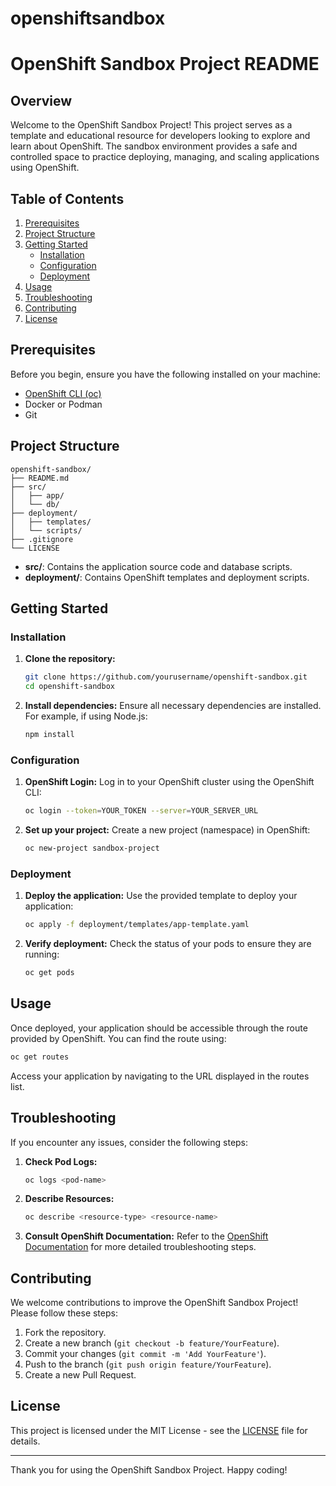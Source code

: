 # openshiftsandbox
# OpenShift Sandbox Project README

## Overview

Welcome to the OpenShift Sandbox Project! This project serves as a template and educational resource for developers looking to explore and learn about OpenShift. The sandbox environment provides a safe and controlled space to practice deploying, managing, and scaling applications using OpenShift.

## Table of Contents

1. [Prerequisites](#prerequisites)
2. [Project Structure](#project-structure)
3. [Getting Started](#getting-started)
   - [Installation](#installation)
   - [Configuration](#configuration)
   - [Deployment](#deployment)
4. [Usage](#usage)
5. [Troubleshooting](#troubleshooting)
6. [Contributing](#contributing)
7. [License](#license)

## Prerequisites

Before you begin, ensure you have the following installed on your machine:

- [OpenShift CLI (oc)](https://docs.openshift.com/container-platform/4.7/cli_reference/openshift_cli/getting-started-cli.html)
- Docker or Podman
- Git

## Project Structure

```
openshift-sandbox/
├── README.md
├── src/
│   ├── app/
│   └── db/
├── deployment/
│   ├── templates/
│   └── scripts/
├── .gitignore
└── LICENSE
```

- **src/**: Contains the application source code and database scripts.
- **deployment/**: Contains OpenShift templates and deployment scripts.

## Getting Started

### Installation

1. **Clone the repository:**
   ```sh
   git clone https://github.com/yourusername/openshift-sandbox.git
   cd openshift-sandbox
   ```

2. **Install dependencies:**
   Ensure all necessary dependencies are installed. For example, if using Node.js:
   ```sh
   npm install
   ```

### Configuration

1. **OpenShift Login:**
   Log in to your OpenShift cluster using the OpenShift CLI:
   ```sh
   oc login --token=YOUR_TOKEN --server=YOUR_SERVER_URL
   ```

2. **Set up your project:**
   Create a new project (namespace) in OpenShift:
   ```sh
   oc new-project sandbox-project
   ```

### Deployment

1. **Deploy the application:**
   Use the provided template to deploy your application:
   ```sh
   oc apply -f deployment/templates/app-template.yaml
   ```

2. **Verify deployment:**
   Check the status of your pods to ensure they are running:
   ```sh
   oc get pods
   ```

## Usage

Once deployed, your application should be accessible through the route provided by OpenShift. You can find the route using:
```sh
oc get routes
```

Access your application by navigating to the URL displayed in the routes list.

## Troubleshooting

If you encounter any issues, consider the following steps:

1. **Check Pod Logs:**
   ```sh
   oc logs <pod-name>
   ```

2. **Describe Resources:**
   ```sh
   oc describe <resource-type> <resource-name>
   ```

3. **Consult OpenShift Documentation:**
   Refer to the [OpenShift Documentation](https://docs.openshift.com/) for more detailed troubleshooting steps.

## Contributing

We welcome contributions to improve the OpenShift Sandbox Project! Please follow these steps:

1. Fork the repository.
2. Create a new branch (`git checkout -b feature/YourFeature`).
3. Commit your changes (`git commit -m 'Add YourFeature'`).
4. Push to the branch (`git push origin feature/YourFeature`).
5. Create a new Pull Request.

## License

This project is licensed under the MIT License - see the [LICENSE](LICENSE) file for details.

---

Thank you for using the OpenShift Sandbox Project. Happy coding!
